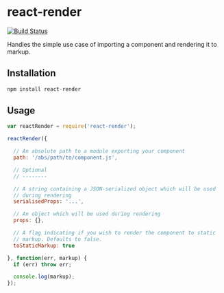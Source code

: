 react-render
============

[![Build Status](https://travis-ci.org/markfinger/react-render.svg?branch=master)](https://travis-ci.org/markfinger/react-render)

Handles the simple use case of importing a component and rendering it to markup.


Installation
------------

```javascript
npm install react-render
```


Usage
-----

```javascript
var reactRender = require('react-render');

reactRender({

  // An absolute path to a module exporting your component
  path: '/abs/path/to/component.js',

  // Optional
  // --------

  // A string containing a JSON-serialized object which will be used
  // during rendering
  serialisedProps: '...',

  // An object which will be used during rendering
  props: {},

  // A flag indicating if you wish to render the component to static
  // markup. Defaults to false.
  toStaticMarkup: true

}, function(err, markup) {
  if (err) throw err;

  console.log(markup);
});
```
